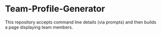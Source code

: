 # Team-Profile-Generator
This repository accepts command line details (via prompts) and then builds a page displaying team members.
